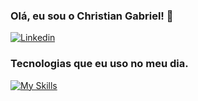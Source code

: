 ### Olá, eu sou o Christian Gabriel! 👋
[![Linkedin](https://img.shields.io/badge/LinkedIn-0077B5?style=for-the-badge&logo=linkedin&logoColor=white)](https://www.linkedin.com/in/christiangdev/)
### Tecnologias que eu uso no meu dia.
[![My Skills](https://skillicons.dev/icons?i=js,html,css,wasm)](https://skillicons.dev)
